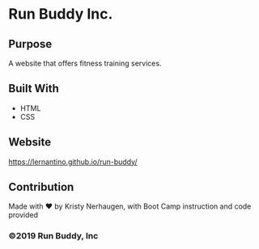 # Run Buddy Inc.

## Purpose
A website that offers fitness training services.

## Built With
* HTML
* CSS

## Website
https://lernantino.github.io/run-buddy/

## Contribution
Made with ❤️ by Kristy Nerhaugen, with Boot Camp instruction and code provided

### ©️2019 Run Buddy, Inc 
